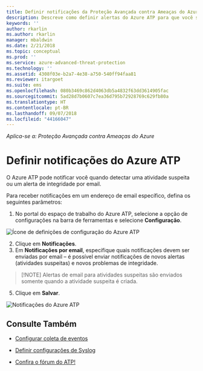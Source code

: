 ```yaml
---
title: Definir notificações da Proteção Avançada contra Ameaças do Azure | Microsoft Docs
description: Descreve como definir alertas do Azure ATP para que você seja notificado quando atividades suspeitas forem detectadas.
keywords: ''
author: rkarlin
ms.author: rkarlin
manager: mbaldwin
ms.date: 2/21/2018
ms.topic: conceptual
ms.prod: ''
ms.service: azure-advanced-threat-protection
ms.technology: ''
ms.assetid: 4308f03e-b2a7-4e38-a750-540ff94faa81
ms.reviewer: itargoet
ms.suite: ems
ms.openlocfilehash: 080b3469c862d4063db5a4832f63dd3614905fac
ms.sourcegitcommit: 5ad28d7b0607c7ea36d795b72928769c629fb80a
ms.translationtype: HT
ms.contentlocale: pt-BR
ms.lasthandoff: 09/07/2018
ms.locfileid: "44166047"
---
```

*Aplica-se a: Proteção Avançada contra Ameaças do Azure*


# <a name="set-azure-atp-notifications"></a>Definir notificações do Azure ATP

O Azure ATP pode notificar você quando detectar uma atividade suspeita ou um alerta de integridade por email. 

Para receber notificações em um endereço de email específico, defina os seguintes parâmetros:


1. No portal do espaço de trabalho do Azure ATP, selecione a opção de configurações na barra de ferramentas e selecione **Configuração**.

![Ícone de definições de configuração do Azure ATP](media/atp-config-menu.png)

2. Clique em **Notificações**.
3. Em **Notificações por email**, especifique quais notificações devem ser enviadas por email – é possível enviar notificações de novos alertas (atividades suspeitas) e novos problemas de integridade. 
 
 >  [!NOTE]
 >   Alertas de email para atividades suspeitas são enviados somente quando a atividade suspeita é criada.

5. Clique em **Salvar**.

 ![Notificações do Azure ATP](media/atp-notifications.png)



## <a name="see-also"></a>Consulte Também

- [Configurar coleta de eventos](configure-event-collection.md)

- [Definir configurações de Syslog](setting-syslog.md)
- [Confira o fórum do ATP!](https://aka.ms/azureatpcommunity)